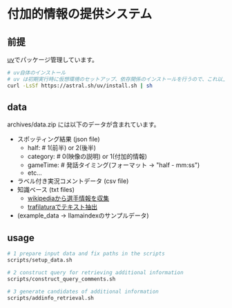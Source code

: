# 付加的情報の提供システム

## 前提

[uv](https://github.com/astral-sh/uv)でパッケージ管理しています。

```bash
# uv自体のインストール
# uv は初期実行時に仮想環境のセットアップ、依存関係のインストールを行うので、これ以上やることはありません。(多分)
curl -LsSf https://astral.sh/uv/install.sh | sh
```

## data

archives/data.zip には以下のデータが含まれています。

- スポッティング結果 (json file)
  - half: # 1(前半) or 2(後半)
  - category: # 0(映像の説明) or 1(付加的情報)
  - gameTime: # 発話タイミング(フォーマット -> "half - mm:ss")
  - etc...
- ラベル付き実況コメントデータ (csv file)
- 知識ベース (txt files)
  - [wikipediaから選手情報を収集](https://github.com/zaemon1251-hesty/sn-script/blob/dev/src/sn_script/download_articles.py)
  - [trafilaturaでテキスト抽出](https://github.com/zaemon1251-hesty/sn-script/blob/dev/src/sn_script/extract_text.py)
- (example_data -> llamaindexのサンプルデータ)

## usage

```bash
# 1 prepare input data and fix paths in the scripts
scripts/setup_data.sh

# 2 construct query for retrieving additional information
scripts/construct_query_comments.sh

# 3 generate candidates of additional information
scripts/addinfo_retrieval.sh
```
